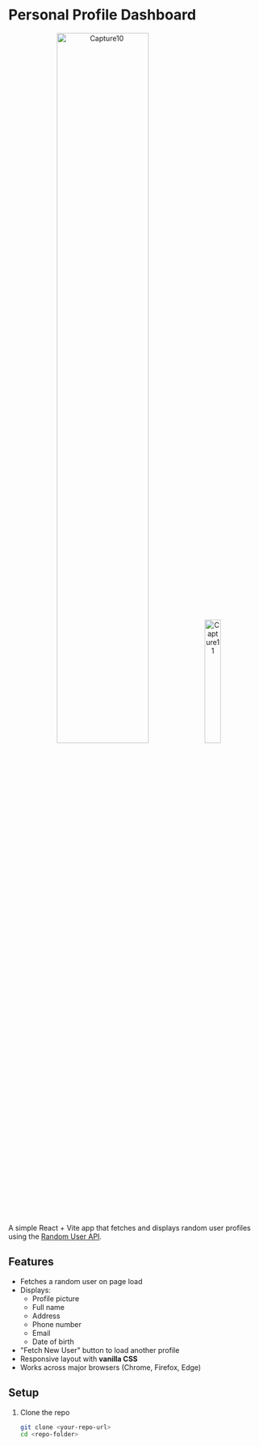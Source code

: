# Personal Profile Dashboard

<p align="center">
  <img src="https://github.com/user-attachments/assets/8010ee6e-1186-4295-882c-7fee0e514b51" alt="Capture10" width="60%" />
  <img src="https://github.com/user-attachments/assets/c8d262a2-c6eb-46ec-95af-4b1620400b3f" alt="Capture11" width="25%" />
</p>

A simple React + Vite app that fetches and displays random user profiles using the [Random User API](https://randomuser.me/).  

## Features
- Fetches a random user on page load
- Displays:
  - Profile picture
  - Full name
  - Address
  - Phone number
  - Email
  - Date of birth
- "Fetch New User" button to load another profile
- Responsive layout with **vanilla CSS**
- Works across major browsers (Chrome, Firefox, Edge)

## Setup
1. Clone the repo  
   ```bash
   git clone <your-repo-url>
   cd <repo-folder>
